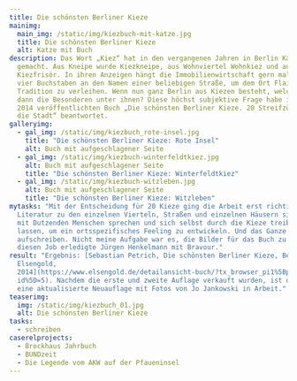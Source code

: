 ```yaml
---
title: Die schönsten Berliner Kieze
mainimg:
  main_img: /static/img/kiezbuch-mit-katze.jpg
  title: Die schönsten Berliner Kieze
  alt: Katze mit Buch
description: Das Wort „Kiez“ hat in den vergangenen Jahren in Berlin Karriere
  gemacht. Aus Kneipe wurde Kiezkneipe, aus Wohnviertel Wohnkiez und aus Frisör
  Kiezfrisör. In ihren Anzeigen hängt die Immobilienwirtschaft gern mal diese
  vier Buchstaben an den Namen einer beliebigen Straße, um dem Ort Flair und
  Tradition zu verleihen. Wenn nun ganz Berlin aus Kiezen besteht, welche sind
  dann die Besonderen unter ihnen? Diese höchst subjektive Frage habe ich in dem
  2014 veröffentlichten Buch „Die schönsten Berliner Kieze. 20 Streifzüge durch
  die Stadt“ beantwortet.
galleryimg:
  - gal_img: /static/img/kiezbuch_rote-insel.jpg
    title: "Die schönsten Berliner Kieze: Rote Insel"
    alt: Buch mit aufgeschlagener Seite
  - gal_img: /static/img/kiezbuch-winterfeldtkiez.jpg
    alt: Buch mit aufgeschlagener Seite
    title: "Die schönsten Berliner Kieze: Winterfeldtkiez"
  - gal_img: /static/img/kiezbuch-witzleben.jpg
    alt: Buch mit aufgeschlagener Seite
    title: "Die schönsten Berliner Kieze: Witzleben"
mytasks: "Mit der Entscheidung für 20 Kieze ging die Arbeit erst richtig los:
  Literatur zu den einzelnen Vierteln, Straßen und einzelnen Häusern sichten,
  mit Dutzenden Menschen sprechen und sich selbst durch die Kieze treiben
  lassen, um ein ortsspezifisches Feeling zu entwickeln. Und das Ganze auch noch
  aufschreiben. Nicht meine Aufgabe war es, die Bilder für das Buch zu schießen;
  diesen Job erledigte Jürgen Henkelmann mit Bravour."
result: "Ergebnis: [Sebastian Petrich, Die schönsten Berliner Kieze, Berlin,
  Elsengold,
  2014](https://www.elsengold.de/detailansicht-buch/?tx_browser_pi1%5BproductsU\
  id%5D=5). Nachdem die erste und zweite Auflage verkauft wurden, ist derzeit
  eine aktualisierte Neuauflage mit Fotos von Jo Jankowski in Arbeit."
teaserimg:
  img: /static/img/kiezbuch_01.jpg
  alt: Die schönsten Berliner Kieze
tasks:
  - schreiben
caserelprojects:
  - Brockhaus Jahrbuch
  - BUNDzeit
  - Die Legende vom AKW auf der Pfaueninsel
---
```

